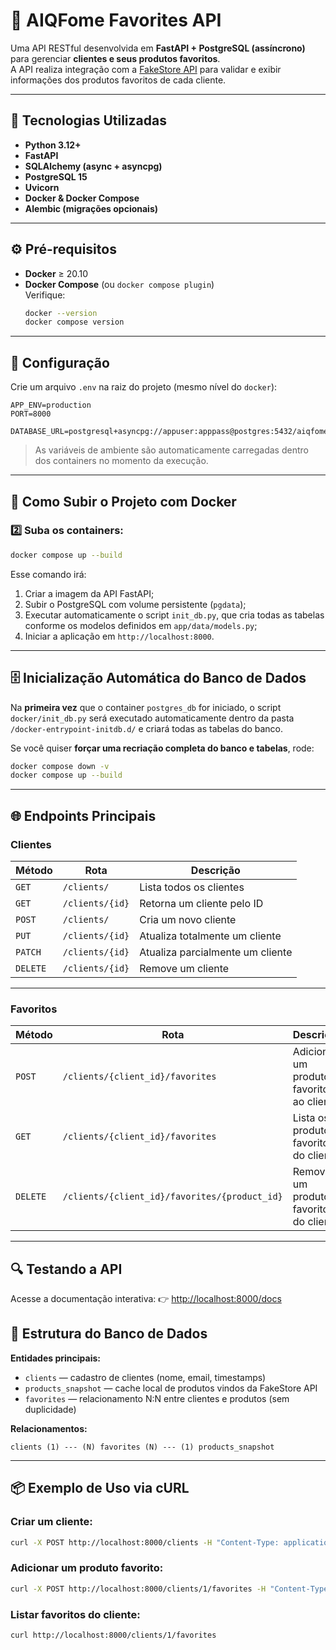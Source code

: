 # 🧠 AIQFome Favorites API

Uma API RESTful desenvolvida em **FastAPI + PostgreSQL (assíncrono)** para gerenciar **clientes e seus produtos favoritos**.  
A API realiza integração com a [FakeStore API](https://fakestoreapi.com) para validar e exibir informações dos produtos favoritos de cada cliente.

---

## 🚀 Tecnologias Utilizadas

- **Python 3.12+**
- **FastAPI**
- **SQLAlchemy (async + asyncpg)**
- **PostgreSQL 15**
- **Uvicorn**
- **Docker & Docker Compose**
- **Alembic (migrações opcionais)**

---

## ⚙️ Pré-requisitos

- **Docker** ≥ 20.10  
- **Docker Compose** (ou `docker compose plugin`)  
  Verifique:
  ```bash
  docker --version
  docker compose version
  ```

---

## 🔧 Configuração

Crie um arquivo `.env` na raiz do projeto (mesmo nível do `docker`):

```env
APP_ENV=production
PORT=8000

DATABASE_URL=postgresql+asyncpg://appuser:apppass@postgres:5432/aiqfome
```

> As variáveis de ambiente são automaticamente carregadas dentro dos containers no momento da execução.

---

## 🐳 Como Subir o Projeto com Docker


### 2️⃣ Suba os containers:
```bash
docker compose up --build
```

Esse comando irá:

1. Criar a imagem da API FastAPI;  
2. Subir o PostgreSQL com volume persistente (`pgdata`);  
3. Executar automaticamente o script `init_db.py`, que cria todas as tabelas conforme os modelos definidos em `app/data/models.py`;  
4. Iniciar a aplicação em `http://localhost:8000`.

---

## 🗄️ Inicialização Automática do Banco de Dados

Na **primeira vez** que o container `postgres_db` for iniciado, o script  
`docker/init_db.py` será executado automaticamente dentro da pasta  
`/docker-entrypoint-initdb.d/` e criará todas as tabelas do banco.

Se você quiser **forçar uma recriação completa do banco e tabelas**, rode:
```bash
docker compose down -v
docker compose up --build
```

---

## 🌐 Endpoints Principais

### **Clientes**
| Método | Rota | Descrição |
|--------|------|------------|
| `GET` | `/clients/` | Lista todos os clientes |
| `GET` | `/clients/{id}` | Retorna um cliente pelo ID |
| `POST` | `/clients/` | Cria um novo cliente |
| `PUT` | `/clients/{id}` | Atualiza totalmente um cliente |
| `PATCH` | `/clients/{id}` | Atualiza parcialmente um cliente |
| `DELETE` | `/clients/{id}` | Remove um cliente |

---

### **Favoritos**
| Método | Rota | Descrição |
|--------|------|------------|
| `POST` | `/clients/{client_id}/favorites` | Adiciona um produto favorito ao cliente |
| `GET` | `/clients/{client_id}/favorites` | Lista os produtos favoritos do cliente |
| `DELETE` | `/clients/{client_id}/favorites/{product_id}` | Remove um produto favorito do cliente |

---

## 🔍 Testando a API

Acesse a documentação interativa:
👉 [http://localhost:8000/docs](http://localhost:8000/docs)


## 🧱 Estrutura do Banco de Dados

**Entidades principais:**

- `clients` — cadastro de clientes (nome, email, timestamps)
- `products_snapshot` — cache local de produtos vindos da FakeStore API
- `favorites` — relacionamento N:N entre clientes e produtos (sem duplicidade)

**Relacionamentos:**
```
clients (1) --- (N) favorites (N) --- (1) products_snapshot
```

---

## 📦 Exemplo de Uso via cURL

### Criar um cliente:
```bash
curl -X POST http://localhost:8000/clients -H "Content-Type: application/json" -d '{"name": "Maria", "email": "maria@teste.com"}'
```

### Adicionar um produto favorito:
```bash
curl -X POST http://localhost:8000/clients/1/favorites -H "Content-Type: application/json" -d '{"external_product_id": 1}'
```

### Listar favoritos do cliente:
```bash
curl http://localhost:8000/clients/1/favorites
```
